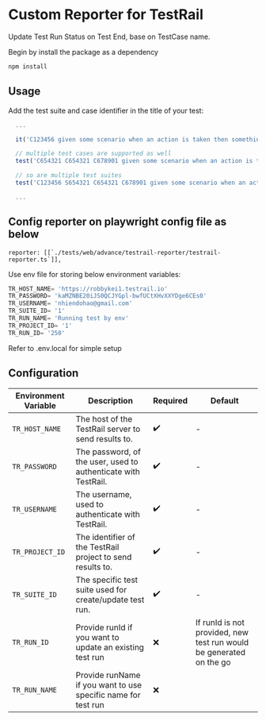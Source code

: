 # Custom Reporter for TestRail

Update Test Run Status on Test End, base on TestCase name.

Begin by install the package as a dependency

```sh
npm install
```

## Usage

Add the test suite and case identifier in the title of your test:

```js
  ...

  it('C123456 given some scenario when an action is taken then something is true', () => {})

  // multiple test cases are supported as well
  test('C654321 C654321 C678901 given some scenario when an action is taken then something is true', () => {})

  // so are multiple test suites
  test('C123456 S654321 C654321 C678901 given some scenario when an action is taken then something is true', () => {})

  ...
```

## Config reporter on playwright config file as below

```typescripts
reporter: [[`./tests/web/advance/testrail-reporter/testrail-reporter.ts`]],
```

Use env file for storing below environment variables:

```js
TR_HOST_NAME= 'https://robbykei1.testrail.io'
TR_PASSWORD= 'kaMZNBE20iJS0QCJYGpl-bwfUCtXHvXXYDge6CEs0'
TR_USERNAME= 'nhiendohao@gmail.com'
TR_SUITE_ID= '1'
TR_RUN_NAME= 'Running test by env'
TR_PROJECT_ID= '1'
TR_RUN_ID= '250'
```

Refer to .env.local for simple setup

## Configuration


| Environment Variable | Description                                                    | Required | Default                                                             |
| ---------------------- | ---------------------------------------------------------------- | ---------- | --------------------------------------------------------------------- |
| `TR_HOST_NAME`       | The host of the TestRail server to send results to.            | ✔️     | -                                                                   |
| `TR_PASSWORD`        | The password, of the user, used to authenticate with TestRail. | ✔️     | -                                                                   |
| `TR_USERNAME`        | The username, used to authenticate with TestRail.              | ✔️     | -                                                                   |
| `TR_PROJECT_ID`      | The identifier of the TestRail project to send results to.     | ✔️     | -                                                                   |
| `TR_SUITE_ID`        | The specific test suite used for create/update test run.       | ✔️     | -                                                                   |
| `TR_RUN_ID`          | Provide runId if you want to update an existing test run       | ❌       | If runId is not provided, new test run would be generated on the go |
| `TR_RUN_NAME`        | Provide runName if you want to use specific name for test run  | ❌       |                                                                     |
